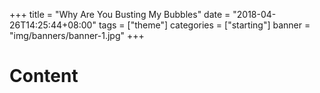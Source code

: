 +++
title = "Why Are You Busting My Bubbles"
date = "2018-04-26T14:25:44+08:00"
tags = ["theme"]
categories = ["starting"]
banner = "img/banners/banner-1.jpg"
+++

# Content
